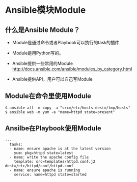 # Ansible模块Module


## 什么是Ansible Module？
* Module是通过命令或者Playbook可以执行的task的插件

* Module是用Python写的。

* Ansible提供一些常用的Module http://docs.ansible.com/ansible/modules_by_category.html

* Ansible提供API，用户可以自己写Module




## Module在命令里使用Module

```
$ ansible all -m copy -a "src=/etc/hosts dest=/tmp/hosts"
$ ansible web -m yum -a "name=httpd state=present"

```


## Ansilbe在Playbook使用Module


```
---
  tasks:
  - name: ensure apache is at the latest version
    yum: pkg=httpd state=latest
  - name: write the apache config file
    template: src=templates/httpd.conf.j2 dest=/etc/httpd/conf/httpd.conf
  - name: ensure apache is running
    service: name=httpd state=started

```